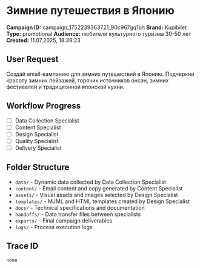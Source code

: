# Зимние путешествия в Японию

**Campaign ID:** campaign_1752239363721_90c967gq1bh
**Brand:** Kupibilet
**Type:** promotional
**Audience:** любители культурного туризма 30-50 лет
**Created:** 11.07.2025, 18:39:23

## User Request
Создай email-кампанию для зимних путешествий в Японию. Подчеркни красоту зимних пейзажей, горячих источников онсэн, зимних фестивалей и традиционной японской кухни.

## Workflow Progress
- [ ] Data Collection Specialist
- [ ] Content Specialist  
- [ ] Design Specialist
- [ ] Quality Specialist
- [ ] Delivery Specialist

## Folder Structure

- `data/` - Dynamic data collected by Data Collection Specialist
- `content/` - Email content and copy generated by Content Specialist
- `assets/` - Visual assets and images selected by Design Specialist
- `templates/` - MJML and HTML templates created by Design Specialist
- `docs/` - Technical specifications and documentation
- `handoffs/` - Data transfer files between specialists
- `exports/` - Final campaign deliverables
- `logs/` - Process execution logs

## Trace ID
`none`
